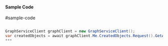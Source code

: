 #### Sample Code
#sample-code 

```C#

GraphServiceClient graphClient = new GraphServiceClient();
var createdObjects = await graphClient.Me.CreatedObjects.Request().GetAsync();
*** 

```